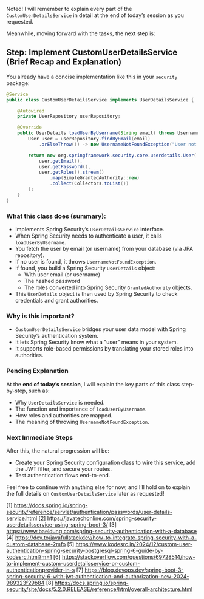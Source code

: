 Noted! I will remember to explain every part of the `CustomUserDetailsService` in detail at the end of today’s session as you requested.

Meanwhile, moving forward with the tasks, the next step is:

## Step: Implement CustomUserDetailsService (Brief Recap and Explanation)

You already have a concise implementation like this in your `security` package:

```java
@Service
public class CustomUserDetailsService implements UserDetailsService {

    @Autowired
    private UserRepository userRepository;

    @Override
    public UserDetails loadUserByUsername(String email) throws UsernameNotFoundException {
        User user = userRepository.findByEmail(email)
            .orElseThrow(() -> new UsernameNotFoundException("User not found with email: " + email));

        return new org.springframework.security.core.userdetails.User(
            user.getEmail(),
            user.getPassword(),
            user.getRoles().stream()
                .map(SimpleGrantedAuthority::new)
                .collect(Collectors.toList())
        );
    }
}
```

### What this class does (summary):

- Implements Spring Security’s `UserDetailsService` interface.
- When Spring Security needs to authenticate a user, it calls `loadUserByUsername`.
- You fetch the user by email (or username) from your database (via JPA repository).
- If no user is found, it throws `UsernameNotFoundException`.
- If found, you build a Spring Security `UserDetails` object:
    - With user email (or username)
    - The hashed password
    - The roles converted into Spring Security `GrantedAuthority` objects.
- This `UserDetails` object is then used by Spring Security to check credentials and grant authorities.

### Why is this important?

- `CustomUserDetailsService` bridges your user data model with Spring Security’s authentication system.
- It lets Spring Security know what a "user" means in your system.
- It supports role-based permissions by translating your stored roles into authorities.

### Pending Explanation

At the **end of today’s session**, I will explain the key parts of this class step-by-step, such as:
- Why `UserDetailsService` is needed.
- The function and importance of `loadUserByUsername`.
- How roles and authorities are mapped.
- The meaning of throwing `UsernameNotFoundException`.

### Next Immediate Steps

After this, the natural progression will be:
- Create your Spring Security configuration class to wire this service, add the JWT filter, and secure your routes.
- Test authentication flows end-to-end.

Feel free to continue with anything else for now, and I’ll hold on to explain the full details on `CustomUserDetailsService` later as requested!

[1] https://docs.spring.io/spring-security/reference/servlet/authentication/passwords/user-details-service.html
[2] https://javatechonline.com/spring-security-userdetailsservice-using-spring-boot-3/
[3] https://www.baeldung.com/spring-security-authentication-with-a-database
[4] https://dev.to/javafullstackdev/how-to-integrate-spring-security-with-a-custom-database-2mfo
[5] https://www.kodesrc.in/2024/12/custom-user-authentication-spring-security-postgresql-spring-6-guide-by-kodesrc.html?m=1
[6] https://stackoverflow.com/questions/69728514/how-to-implement-custom-userdetailsservice-or-custom-authenticationprovider-in-s
[7] https://blog.devops.dev/spring-boot-3-spring-security-6-with-jwt-authentication-and-authorization-new-2024-989323f29b84
[8] https://docs.spring.io/spring-security/site/docs/5.2.0.RELEASE/reference/html/overall-architecture.html